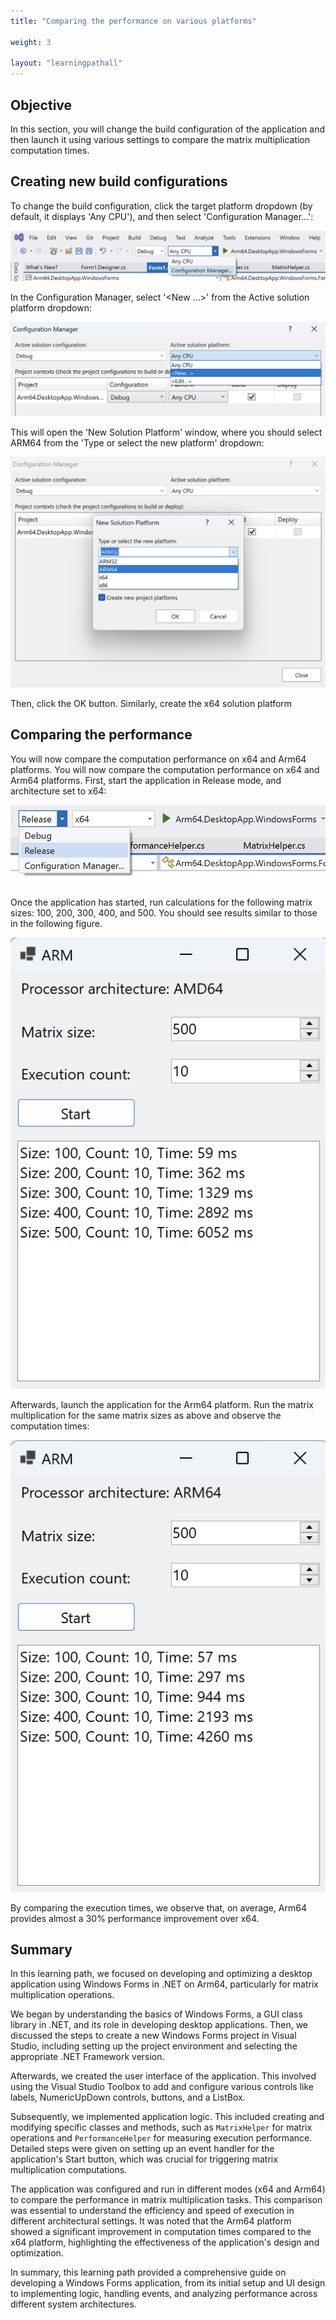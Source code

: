 ```yaml
---
title: "Comparing the performance on various platforms"

weight: 3

layout: "learningpathall"
---
```

## Objective
In this section, you will change the build configuration of the application and then launch it using various settings to compare the matrix multiplication computation times.

## Creating new build configurations
To change the build configuration, click the target platform dropdown (by default, it displays 'Any CPU'), and then select 'Configuration Manager...':

![fig8](Figures/08.png)

In the Configuration Manager, select '<New ...>' from the Active solution platform dropdown:

![fig9](Figures/09.png)

This will open the 'New Solution Platform' window, where you should select ARM64 from the 'Type or select the new platform' dropdown:

![fig10](Figures/10.png)

Then, click the OK button. Similarly, create the x64 solution platform

## Comparing the performance
You will now compare the computation performance on x64 and Arm64 platforms. You will now compare the computation performance on x64 and Arm64 platforms. First, start the application in Release mode, and architecture set to x64:

![fig11](Figures/11.png)

Once the application has started, run calculations for the following matrix sizes: 100, 200, 300, 400, and 500. You should see results similar to those in the following figure.

![fig12](Figures/12.png)

Afterwards, launch the application for the Arm64 platform. Run the matrix multiplication for the same matrix sizes as above and observe the computation times:

![fig13](Figures/13.png)

By comparing the execution times, we observe that, on average, Arm64 provides almost a 30% performance improvement over x64.

## Summary
In this learning path, we focused on developing and optimizing a desktop application using Windows Forms in .NET on Arm64, particularly for matrix multiplication operations. 

We began by understanding the basics of Windows Forms, a GUI class library in .NET, and its role in developing desktop applications. Then, we discussed the steps to create a new Windows Forms project in Visual Studio, including setting up the project environment and selecting the appropriate .NET Framework version.

Afterwards, we created the user interface of the application. This involved using the Visual Studio Toolbox to add and configure various controls like labels, NumericUpDown controls, buttons, and a ListBox.

Subsequently, we implemented application logic. This included creating and modifying specific classes and methods, such as `MatrixHelper` for matrix operations and `PerformanceHelper` for measuring execution performance. Detailed steps were given on setting up an event handler for the application's Start button, which was crucial for triggering matrix multiplication computations.

The application was configured and run in different modes (x64 and Arm64) to compare the performance in matrix multiplication tasks. This comparison was essential to understand the efficiency and speed of execution in different architectural settings. It was noted that the Arm64 platform showed a significant improvement in computation times compared to the x64 platform, highlighting the effectiveness of the application's design and optimization.

In summary, this learning path provided a comprehensive guide on developing a Windows Forms application, from its initial setup and UI design to implementing logic, handling events, and analyzing performance across different system architectures.